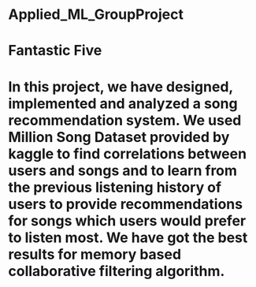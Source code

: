 # Applied_ML_GroupProject
# Fantastic Five

# In this project, we have designed, implemented and analyzed a song recommendation system. We used Million Song Dataset provided by kaggle to find correlations between users and songs and to learn from the previous listening history of users to provide recommendations for songs which users would prefer to listen most. We have got the best results for memory based collaborative filtering algorithm.
